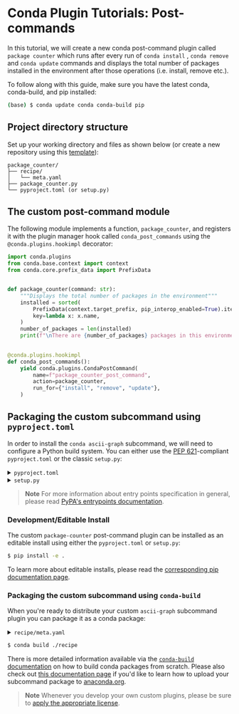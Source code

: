 [template]: https://github.com/conda/conda-plugin-template/generate
[pyproject.toml docs]: https://packaging.python.org/en/latest/tutorials/packaging-projects/#creating-pyproject-toml
[entrypoints docs]: https://packaging.python.org/en/latest/specifications/entry-points/
[editable install doc]: https://pip.pypa.io/en/stable/topics/local-project-installs/#editable-installs
[build conda packages]: https://docs.conda.io/projects/conda-build/en/latest/user-guide/tutorials/build-pkgs.html
[upload to anaconda.org]: https://docs.anaconda.com/anacondaorg/user-guide/tasks/work-with-packages/#uploading-packages
[anaconda.org site]: https://anaconda.org/
[pluggy docs]: https://pluggy.readthedocs.io/en/stable/index.html
[licenses]: https://docs.conda.io/projects/conda/en/latest/dev-guide/plugin-api/index.html#a-note-on-licensing
[pep 621]: https://peps.python.org/pep-0621/
[setup.py docs]: https://docs.python.org/3/distutils/setupscript.html

# Conda Plugin Tutorials: Post-commands

In this tutorial, we will create a new conda post-command plugin called `package counter` which runs after every run of `conda install` , `conda remove` and `conda update` commands and displays the total number of packages installed in the environment after those operations (i.e. install, remove etc.).

To follow along with this guide, make sure you have the latest conda, conda-build, and pip installed:

```bash
(base) $ conda update conda conda-build pip
```

## Project directory structure

Set up your working directory and files as shown below (or create a new repository using this [template][template]):

```
package_counter/
├── recipe/
│   └── meta.yaml
├── package_counter.py
└── pyproject.toml (or setup.py)
```

## The custom post-command module

The following module implements a function, `package_counter`, and registers it with the plugin manager hook called `conda_post_commands` using the `@conda.plugins.hookimpl` decorator:

```python
import conda.plugins
from conda.base.context import context
from conda.core.prefix_data import PrefixData


def package_counter(command: str):
    """Displays the total number of packages in the environment"""
    installed = sorted(
        PrefixData(context.target_prefix, pip_interop_enabled=True).iter_records(),
        key=lambda x: x.name,
    )
    number_of_packages = len(installed)
    print(f"\nThere are {number_of_packages} packages in this environment.")
    

@conda.plugins.hookimpl
def conda_post_commands():
    yield conda.plugins.CondaPostCommand(
        name=f"package_counter_post_command",
        action=package_counter,
        run_for={"install", "remove", "update"},
    )
```

## Packaging the custom subcommand using `pyproject.toml`

In order to install the `conda ascii-graph` subcommand, we will need to configure a Python build system. You can either use the [PEP 621][pep 621]-compliant `pyproject.toml` or the classic `setup.py`:

<details>
<summary><code>pyproject.toml</code></summary>

```toml
[build-system]
requires = ["setuptools>=61.0", "setuptools-scm"]
build-backend = "setuptools.build_meta"

[project]
name = "package-counter"
version = "1.0"
description = "Counts the number of packages in the environment"
requires-python = ">=3.7"
dependencies = ["conda"]

[project.entry-points.conda]
package-counter = "package_counter"

[tool.setuptools]
py-modules = ["package_counter"]
```

> **Note**
> #### `[build-system]`
> - `requires` This is a list of requirement specifiers for build-time dependencies of a package.
> - `build-backend` Build backends have the ability to accept configuration settings, which can change the way that the package building is handled.
>
> #### `[project]`
> * `name` (required) This is the name of the package that contains your subcommand. This is also how others will find your subcommand package if you choose to upload it to PyPI.
> * `version` (required) The version of the project; can be specified *either* statically or listed as dynamic.
> * `description` A brief description of the project.
> * `requires-python` The version(s) of Python required by your project.
> * `dependencies` These are the dependencies for your project. This specific subcommand example requires both `conda` and `sympy`, which is why they are both listed here.
>
> For more information on `pyproject.toml` see the [PyPA packaging documentation][pyproject.toml docs].

</details>

<details>
<summary><code>setup.py</code></summary>

```python
from setuptools import setup

setup(
    name="package-counter",
    version="1.0",
    description="Displays the number of packages in the environments",
    python_requires=">=3.7",
    install_requires=["conda"],
    py_modules=["package_counter"],
    entry_points={"conda": ["package-counter = package_counter"]},
)
```

> **Note**
> * `name` This is the name of the package that contains your subcommand. This is also how others will find your subcommand package if you choose to upload it to PyPI.
> * `install_requires` These are all of the dependencies for your project. This should at a minimum always contain the version of conda for which your plugin is compatible with.
> * `entry_points` The entry point you list here is how conda will discover your plugin and should point to the file containing the `conda.plugins.register` hook. In our simple use case, it points to the `package_counter` module contained within the `package_counter.py` file. For more complex examples where your module is contained within a folder, it may look more like `my_module.main` or `my_modules.plugin_hooks`.
> * `py_modules` The `py_modules` variables lets `setup` know exactly where to look for all of the modules that comprise your plugin source code.
>
> For more information on `setup.py` see the [Python setup script documentation][setup.py docs].

</details>

> **Note**
> For more information about entry points specification in general, please read [PyPA's entrypoints documentation][entrypoints docs].

### Development/Editable Install

The custom `package-counter` post-command plugin can be installed as an editable install using either the `pyproject.toml` or `setup.py`:

```bash
$ pip install -e .
```

To learn more about editable installs, please read the [corresponding pip documentation page][editable install doc].

### Packaging the custom subcommand using `conda-build`

When you're ready to distribute your custom `ascii-graph` subcommand plugin you can package it as a conda package:

<details>
<summary><code>recipe/meta.yaml</code></summary>

```yaml
package:
  name: package-counter
  version: 1.0

source:
  path: ../

build:
  script: $PYTHON -m pip install --no-deps .

requirements:
  host:
    - python >=3.7

  run:
    - conda
    - python >=3.7

about:
  home: https://github.com/conda/conda-plugin-template
  license: BSD-3-Clause
  summary: Package counter conda post-command
```

</details>

```bash
$ conda build ./recipe
```

There is more detailed information available via the [`conda-build` documentation][build conda packages] on how to build conda packages from scratch. Please also check out [this documentation page][upload to anaconda.org] if you'd like to learn how to upload your subcommand package to [anaconda.org][anaconda.org site].

> **Note**
> Whenever you develop your own custom plugins, please be sure to [apply the appropriate license][licenses].